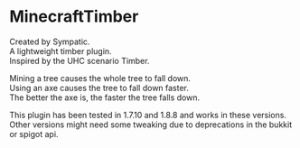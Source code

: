# MinecraftTimber
Created by Sympatic. \
A lightweight timber plugin. \
Inspired by the UHC scenario Timber.
 
Mining a tree causes the whole tree to fall down. \
Using an axe causes the tree to fall down faster. \
The better the axe is, the faster the tree falls down.

This plugin has been tested in 1.7.10 and 1.8.8 and works in these versions. \
Other versions might need some tweaking due to deprecations in the bukkit or spigot api.
